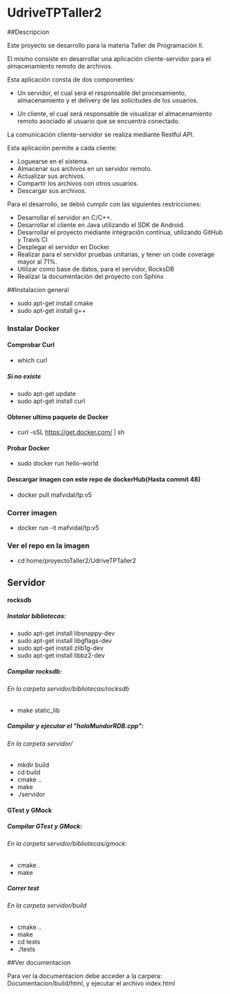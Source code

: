 
# UdriveTPTaller2
##Descripcion

Este proyecto se desarrollo para la materia Taller de Programación II.

El mismo consiste en desarrollar una aplicación cliente-servidor para el almacenamiento remoto de archivos.

Esta aplicación consta de dos componentes:

* Un servidor, el cual será el responsable del procesamiento, almacenamiento y el delivery de las solicitudes de los usuarios.

* Un cliente, el cual será responsable de visualizar el almacenamiento remoto asociado al usuario que se encuentra conectado.

La comunicación cliente-servidor se realiza mediante Restful API.

Esta aplicación permite a cada cliente:

* Loguearse en el sistema.
* Almacenar sus archivos en un servidor remoto.
* Actualizar sus archivos.
* Compartir los archivos con otros usuarios.
* Descargar sus archivos.

Para el desarrollo, se debió cumplir con las siguientes restricciones:

* Desarrollar el servidor en C/C++.
* Desarrollar el cliente en Java utilizando el SDK de Android.
* Desarrollar el proyecto mediante integración continua, utilizando GitHub  y Travis CI
* Desplegar el servidor en Docker
* Realizar para el servidor pruebas unitarias, y tener un code coverage mayor al 71%.
* Utilizar como base de datos, para el servidor, RocksDB
* Realizar la documentación del proyecto con Sphinx

##Instalacion general

 - sudo apt-get install cmake
 - sudo apt-get install g++

### Instalar Docker
#### Comprobar Curl

 - which curl

##### Si no existe

 - sudo apt-get update
 - sudo apt-get install curl

#### Obtener ultimo paquete de Docker

 - curl -sSL https://get.docker.com/ | sh
 
#### Probar Docker

 - sudo docker run hello-world

#### Descargar imagen con este repo de dockerHub(Hasta commit 48)

 - docker pull mafvidal/tp:v5

### Correr imagen

 - docker run -it mafvidal/tp:v5

### Ver el repo en la imagen

 - cd home/proyectoTaller2/UdriveTPTaller2

## Servidor

#### rocksdb

##### Instalar bibliotecas:

 - sudo apt-get install libsnappy-dev
 - sudo apt-get install libgflags-dev
 - sudo apt-get install zlib1g-dev
 - sudo apt-get install libbz2-dev

##### Compilar rocksdb:

###### En la carpeta servidor/bibliotecas/rocksdb

 - make static_lib

##### Compilar y ejecutar el "holaMundorRDB.cpp":

###### En la carpeta servidor/

 - mkdir build
 - cd build
 - cmake ..
 - make
 - ./servidor

#### GTest y GMock

##### Compilar GTest y GMock:

###### En la carpeta servidor/bibliotecas/gmock:

 - cmake .
 - make

##### Correr test

###### En la carpeta servidor/build

 - cmake ..
 - make
 - cd tests
 - ./tests

##Ver documentacion

Para ver la documentacion debe acceder a la carpera: Documentacion/build/html, y ejecutar el archivo index.html
